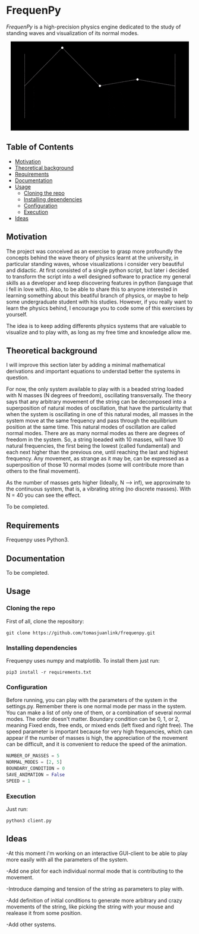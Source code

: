 
# FrequenPy

_FrequenPy_ is a high-precision physics engine dedicated to the study of standing waves and visualization of its normal modes.

<p align="center">
	 <img src="beaded_string.gif">
</p>

## Table of Contents

- [Motivation](#motivation)
- [Theoretical background](#theoretical-background)
- [Requirements](#requirements)
- [Documentation](#documentation)
- [Usage](#usage)
	* [Cloning the repo](#cloning-the-repo)
	* [Installing dependencies](#installing-dependencies)
	* [Configuration](#configuration)
	* [Execution](#execution)
- [Ideas](#ideas)

## Motivation

The project was conceived as an exercise to grasp more profoundly the concepts behind the wave theory of physics learnt at the university, in particular standing waves, whose visualizations i consider very beautiful and didactic. At first consisted of a single python script, but later i decided to transform the script into a well designed software to practice my general skills as a developer and keep discovering features in python (language that i fell in love with). Also, to be able to share this to anyone interested in learning something about this beatiful branch of physics, or maybe to help some undergraduate student with his studies. 
However, if you really want to learn the physics behind, I encourage you to code some of this exercises by yourself.

The idea is to keep adding differents physics systems that are valuable to visualize and to play with, as long as my free time and knowledge allow me.  

## Theoretical background

I will improve this section later by adding a minimal mathematical derivations and important equations to understad better the systems in question. 

For now, the only system available to play with is a beaded string loaded with N masses (N degrees of freedom), oscillating transversally. The theory says that any arbitrary movement of the string can be decomposed into a superposition of natural modes of oscillation, that have the particularity that when the system is oscillating in one of this natural modes, all masses in the system move at the same frequency and pass through the equilibrium position at the same time. This natural modes of oscillation are called normal modes. There are as many normal modes as there are degrees of freedom in the system. So, a string loeaded with 10 masses, will have 10 natural frequencies, the first being the lowest (called fundamental) and each next higher than the previous one, until reaching the last and highest frequency. Any movement, as strange as it may be, can be expressed as a superposition of those 10 normal modes (some will contribute more than others to the final movement). 

As the number of masses gets higher (Ideally, N --> inf), we approximate to the continuous system, that is, a vibrating string (no discrete masses). With N = 40 you can see the effect. 

To be completed. 

## Requirements

Frequenpy uses Python3. 

## Documentation

To be completed. 

## Usage

### Cloning the repo
First of all, clone the repository:
```
git clone https://github.com/tomasjuanlink/frequenpy.git
```

### Installing dependencies

Frequenpy uses numpy and matplotlib. To install them just run:
```
pip3 install -r requirements.txt
```

### Configuration

Before running, you can play with the parameters of the system in the settings.py. Remember there is one normal mode per mass in the system. You can make a list of only one of them, or a combination of several normal modes. The order doesn't matter. Boundary condition can be 0, 1, or 2, meaning Fixed ends, free ends, or mixed ends (left fixed and right free). The speed parameter is important because for very high frequencies, which can appear if the number of masses is high, the appreciation of the movement can be difficult, and it is convenient to reduce the speed of the animation.

```python
NUMBER_OF_MASSES = 5
NORMAL_MODES = [2, 5]
BOUNDARY_CONDITION = 0
SAVE_ANIMATION = False
SPEED = 1
```

### Execution

Just run:

```
python3 client.py
```

## Ideas

-At this moment i'm working on an interactive GUI-client to be able to play more easily with all the parameters of the system. 

-Add one plot for each individual normal mode that is contributing to the movement. 

-Introduce damping and tension of the string as parameters to play with.

-Add definition of initial conditions to generate more arbitrary and crazy movements of the string, like picking the string with your mouse and realease it from some position. 

-Add other systems. 


